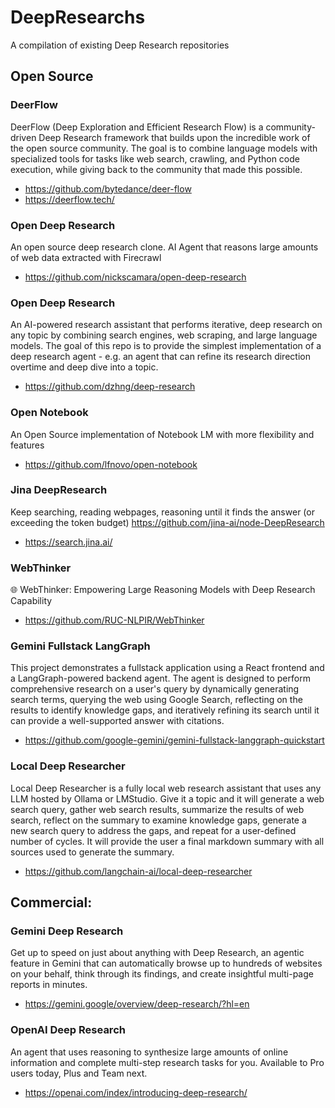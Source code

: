 # DeepResearchs
A compilation of existing Deep Research repositories

## Open Source

### DeerFlow
DeerFlow (Deep Exploration and Efficient Research Flow) is a community-driven Deep Research framework 
that builds upon the incredible work of the open source community. The goal is to combine language 
models with specialized tools for tasks like web search, crawling, and Python code execution, while 
giving back to the community that made this possible.
- https://github.com/bytedance/deer-flow
- https://deerflow.tech/

### Open Deep Research
An open source deep research clone. AI Agent that reasons large amounts of web data extracted with Firecrawl
- https://github.com/nickscamara/open-deep-research

### Open Deep Research
An AI-powered research assistant that performs iterative, deep research on any topic by combining search engines, 
web scraping, and large language models. The goal of this repo is to provide the simplest implementation of a 
deep research agent - e.g. an agent that can refine its research direction overtime and deep dive into a topic.
- https://github.com/dzhng/deep-research

### Open Notebook
An Open Source implementation of Notebook LM with more flexibility and features
- https://github.com/lfnovo/open-notebook

### Jina DeepResearch
Keep searching, reading webpages, reasoning until it finds the answer (or exceeding the token budget)
https://github.com/jina-ai/node-DeepResearch
- https://search.jina.ai/

### WebThinker
🌐 WebThinker: Empowering Large Reasoning Models with Deep Research Capability
- https://github.com/RUC-NLPIR/WebThinker

### Gemini Fullstack LangGraph
This project demonstrates a fullstack application using a React frontend and a LangGraph-powered 
backend agent. The agent is designed to perform comprehensive research on a user's query by
dynamically generating search terms, querying the web using Google Search, reflecting on the 
results to identify knowledge gaps, and iteratively refining its search until it can provide 
a well-supported answer with citations. 
- https://github.com/google-gemini/gemini-fullstack-langgraph-quickstart

### Local Deep Researcher
Local Deep Researcher is a fully local web research assistant that uses any LLM hosted by Ollama 
or LMStudio. Give it a topic and it will generate a web search query, gather web search results, 
summarize the results of web search, reflect on the summary to examine knowledge gaps, generate 
a new search query to address the gaps, and repeat for a user-defined number of cycles. 
It will provide the user a final markdown summary with all sources used to generate the summary.
- https://github.com/langchain-ai/local-deep-researcher

## Commercial:
### Gemini Deep Research
Get up to speed on just about anything with Deep Research, an agentic feature in Gemini that 
can automatically browse up to hundreds of websites on your behalf, think through its findings, 
and create insightful multi-page reports in minutes.
- https://gemini.google/overview/deep-research/?hl=en

### OpenAI Deep Research
An agent that uses reasoning to synthesize large amounts of online information and complete 
multi-step research tasks for you. Available to Pro users today, Plus and Team next.
- https://openai.com/index/introducing-deep-research/

